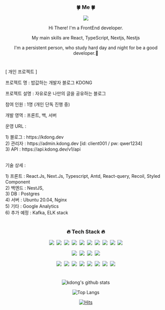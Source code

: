 <div align="center">
<h3>🍀 Me 🍀</h3>
<p><a href="https://kdong.dev/" target="_blank"><img src="https://img.shields.io/badge/BLOG-EA4AAA?style=flat&logo=GitHub Sponsors&logoColor=white"/></a></p>
<p>Hi There! I'm a FrontEnd developer.</p>
<p> My main skills are React, TypeScript, Nextjs, Nestjs</p>
<p>I'm a persistent person, who study hard day and night for be a good developer.🥰</p>

#

<div align="left">
<p>[ 개인 프로젝트 ]</p> 
<p>프로젝트 명 : 밥값하는 개발자 블로그 KDONG</p>
<p>프로젝트 설명 : 자유로운 나만의 글을 공유하는 블로그</p>
<p>참여 인원 : 1명 (개인 단독 진행 중)</p>
<p>개발 영역 : 프론트, 백, 서버</p>
<p>운영 URL :  </p>
1) 블로그 : https://kdong.dev <br />
2) 관리자 : https://admin.kdong.dev [id: client001 / pw: qwer1234]<br />
3) API : https://api.kdong.dev/v1/api <br /><br />
<p>기술 상세 : </p>
 1) 프론트 : React.Js, Next.Js, Typescript, Antd, React-query, Recoil, Styled Component <br />
 2) 백엔드 : NestJS, <br />
 3) DB : Postgres<br />
 4) 서버 : Ubuntu 20.04, Nginx<br />
 5) 기타 : Google Analytics<br />
 6) 추가 예정 : Kafka, ELK stack<br />
</div>

#

<h3>🔥 Tech Stack 🔥</h3>
<p><img src="https://img.shields.io/badge/HTML5-E34F26?style=flat&logo=html5&logoColor=white"/>&nbsp;&nbsp;<img src="https://img.shields.io/badge/CSS3-1572B6?style=flat&logo=css3&logoColor=white"/>&nbsp;&nbsp;<img src="https://img.shields.io/badge/Scss-green?style=flat&logo=Sass&logoColor=CC6699"/>&nbsp;&nbsp;<img src="https://img.shields.io/badge/JavaScript-gray?style=flat&logo=JavaScript&logoColor=F7DF1E"/>&nbsp;&nbsp;<img src="https://img.shields.io/badge/React-white?style=flat&logo=React&logoColor=61DAFB"/>&nbsp;&nbsp;<img src="https://img.shields.io/badge/TypeScript-3178C6?style=flat&logo=TypeScript&logoColor=white"/>&nbsp;&nbsp;<img src="https://img.shields.io/badge/Next.js-f1d8d9?style=flat&logo=Next.js&logoColor=02343F"/>&nbsp;&nbsp;<img src="https://img.shields.io/badge/Redux-pink?style=flat&logo=Redux&logoColor=764ABC"/>&nbsp;&nbsp;<img src="https://img.shields.io/badge/ReduxSaga-white?style=flat&logo=ReduxSaga&logoColor=white"/>&nbsp;&nbsp;<img src="https://img.shields.io/badge/ReduxToolkit-07553B?style=flat&logo=ReduxToolkit&logoColor=07553B"/></p>

<p><img src="https://img.shields.io/badge/Node.js-c2c5c5?style=flat&logo=Node.js&logoColor=339933"/>&nbsp;&nbsp;<img src="https://img.shields.io/badge/Nest.js-white?style=flat&logo=Nest.js&logoColor=F5D042"/>&nbsp;&nbsp;<img src="https://img.shields.io/badge/Mui-white?style=flat&logo=Mui&logoColor=1677FF"/>&nbsp;&nbsp;<img src="https://img.shields.io/badge/AntDesign-white?style=flat&logo=AntDesign&logoColor=1677FF"/></p>

<p><img src="https://img.shields.io/badge/Notion-b4f5bd?style=flat&logo=Notion&logoColor=black"/>&nbsp;&nbsp;<img src="https://img.shields.io/badge/Slack-white?style=flat&logo=Slack&logoColor=F05032"/>&nbsp;&nbsp;<img src="https://img.shields.io/badge/Discord-DA5A2A?style=flat&logo=Discord&logoColor=#DA5A2A"/>&nbsp;&nbsp;<img src="https://img.shields.io/badge/GitHub-gray?style=flat&logo=GitHub&logoColor=black"/>&nbsp;&nbsp;<img src="https://img.shields.io/badge/Git-blue?style=flat&logo=Git&logoColor=F05032"/>&nbsp;&nbsp;<img src="https://img.shields.io/badge/Bitbucket-white?style=flat&logo=Bitbucket&logoColor=0052CC"/>&nbsp;&nbsp;<img src="https://img.shields.io/badge/Confluence-gray?style=flat&logo=Confluence&logoColor=172B4D"/>&nbsp;&nbsp;<img src="https://img.shields.io/badge/Jira-green?style=flat&logo=Jira&logoColor=0052CC"/></p>
  
#

![kdong's github stats](https://github-readme-stats.vercel.app/api?username=KDONG1224&show_icons=true&theme=radical&count_private=true&include_all_commits=true)

![Top Langs](https://github-readme-stats.vercel.app/api/top-langs/?username=KDONG1224&layout=compact&theme=tokyonight)

[![Hits](https://hits.seeyoufarm.com/api/count/incr/badge.svg?url=https%3A%2F%2Fgithub.com%2FKDONG1224%2Fhit-counter&count_bg=%230A174E&title_bg=%23F5D042&icon=&icon_color=%23E7E7E7&title=Hit&edge_flat=false)](https://hits.seeyoufarm.com)

<!-- icon site
https://simpleicons.org/ -->
</div>
